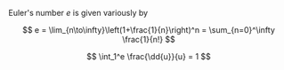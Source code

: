 Euler's number $e$ is given variously by

$$
e = \lim_{n\to\infty}\left(1+\frac{1}{n}\right)^n = \sum_{n=0}^\infty \frac{1}{n!}
$$

$$
\int_1^e \frac{\dd{u}}{u} = 1
$$